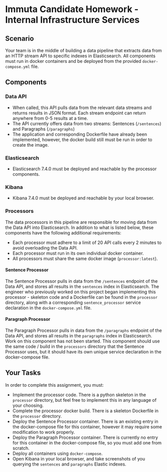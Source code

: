 # Immuta Candidate Homework - Internal Infrastructure Services

## Scenario

Your team is in the middle of building a data pipeline that extracts data from an HTTP stream API to
specific indexes in Elasticsearch. All components must run in docker containers and be deployed
from the provided `docker-compose.yml` file.

## Components

### Data API

- When called, this API pulls data from the relevant data streams and returns results in JSON format.
    Each stream endpoint can return anywhere from 0-5 results at a time.
- The API currently offers data from two streams: Sentences (`/sentences`) and Paragraphs (`/paragraphs`)
- The application and corresponding Dockerfile have already been implemented, however, the docker build
    still must be run in order to create the image.

### Elasticsearch

- Elasticsearch 7.4.0 must be deployed and reachable by the processor components.

### Kibana

- Kibana 7.4.0 must be deployed and reachable by your local browser.

### Processors

The data processors in this pipeline are responsible for moving data from the Data API into
Elasticsearch. In addition to what is listed below, these components have the following
additional requirements:

- Each processor must adhere to a limit of 20 API calls every 2 minutes to avoid overloading
    the Data API.
- Each processor must run in its own individual docker container.
- All processors must share the same docker image (`processor:latest`).

#### Sentence Processor

The Sentence Processor pulls in data from the `/sentences` endpoint of the Data API, and stores
all results in the `sentences` index in Elasticsearch. The engineer who previously worked on this project
began implementing this processor - skeleton code and a Dockerfile can be found in the `processor` directory,
along with a corresponding `sentence_processor` service declaration in the `docker-compose.yml` file.

#### Paragraph Processor

The Paragraph Processor pulls in data from the `/paragraphs` endpoint of the Data API, and stores
all results in the `paragraphs` index in Elasticsearch. Work on this component has not been started.
This component should use the same code / build in the `processors` directory that the
Sentence Processor uses, but it should have its own unique service declaration in the
docker-compose file.

## Your Tasks

In order to complete this assignment, you must:

- Implement the processor code. There is a python skeleton in the `processor` directory, but
    feel free to implement this in any language of your choosing.
- Complete the processor docker build. There is a skeleton Dockerfile in the `processor` directory.
- Deploy the Sentence Processor container. There is an existing entry in the docker-compose file
    for this container, however it may require some modification to work properly.
- Deploy the Paragraph Processor container. There is currently no entry for this container in the
    docker-compose file, so you must add one from scratch.
- Deploy all containers using `docker-compose`.
- Open Kibana in your local browser, and take screenshots of you querying the `sentences` and
    `paragraphs` Elastic indexes.




